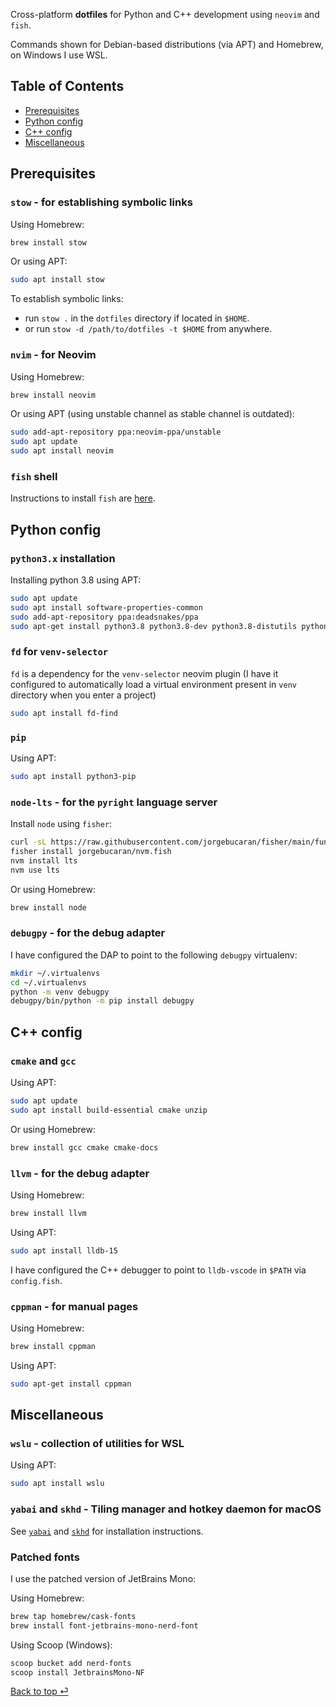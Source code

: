 Cross-platform __dotfiles__ for Python and C++ development using `neovim` and `fish`.

Commands shown for Debian-based distributions (via APT) and Homebrew, on Windows I use WSL.

## Table of Contents

- [Prerequisites](#Prerequisites)
- [Python config](#Python-config)
- [C++ config](#Cpp-config)
- [Miscellaneous](#Miscellaneous)

## Prerequisites <a name="Prerequisites" />

### `stow` - for establishing symbolic links

Using Homebrew:
```bash
brew install stow
```

Or using APT:
```bash
sudo apt install stow
```

To establish symbolic links:
- run `stow .` in the `dotfiles` directory if located in `$HOME`.
- or run `stow -d /path/to/dotfiles -t $HOME` from anywhere.

### `nvim` - for Neovim

Using Homebrew:
```bash
brew install neovim
```

Or using APT (using unstable channel as stable channel is outdated):
```bash
sudo add-apt-repository ppa:neovim-ppa/unstable
sudo apt update
sudo apt install neovim
```

### `fish` shell

Instructions to install `fish` are [here](https://fishshell.com/). 

## Python config <a name="Python-config" />

### `python3.x` installation

Installing python 3.8 using APT:

```bash
sudo apt update
sudo apt install software-properties-common
sudo add-apt-repository ppa:deadsnakes/ppa
sudo apt-get install python3.8 python3.8-dev python3.8-distutils python3.8-venv
```

### `fd` for `venv-selector`
`fd` is a dependency for the `venv-selector` neovim plugin 
(I have it configured to automatically load a virtual environment present in `venv` directory when you enter a project)
```bash
sudo apt install fd-find
```

### `pip`

Using APT:
```bash
sudo apt install python3-pip
```

### `node-lts` - for the `pyright` language server

Install `node` using `fisher`:
```bash
curl -sL https://raw.githubusercontent.com/jorgebucaran/fisher/main/functions/fisher.fish | source && fisher install jorgebucaran/fisher
fisher install jorgebucaran/nvm.fish 
nvm install lts
nvm use lts
```

Or using Homebrew:
```bash
brew install node
```

### `debugpy` - for the debug adapter

I have configured the DAP to point to the following `debugpy` virtualenv:
```bash
mkdir ~/.virtualenvs
cd ~/.virtualenvs
python -m venv debugpy
debugpy/bin/python -m pip install debugpy
```

## C++ config <a name="Cpp-config" />

### `cmake` and `gcc`

Using APT:
```bash
sudo apt update
sudo apt install build-essential cmake unzip
```

Or using Homebrew:
```bash
brew install gcc cmake cmake-docs
```

### `llvm` - for the debug adapter

Using Homebrew:
```bash
brew install llvm
```

Using APT:
```bash
sudo apt install lldb-15
```

I have configured the C++ debugger to point to `lldb-vscode` in `$PATH` via `config.fish`.

### `cppman` - for manual pages

Using Homebrew:
```bash
brew install cppman
```

Using APT:
```bash
sudo apt-get install cppman
```

## Miscellaneous <a name="Miscellaneous" />

### `wslu` - collection of utilities for WSL

Using APT:
```bash
sudo apt install wslu
```

### `yabai` and `skhd` - Tiling manager and hotkey daemon for macOS

See [`yabai`](https://github.com/koekeishiya/yabai) and [`skhd`](https://github.com/koekeishiya/skhd) for installation instructions.

### Patched fonts

I use the patched version of JetBrains Mono:

Using Homebrew:
```bash
brew tap homebrew/cask-fonts
brew install font-jetbrains-mono-nerd-font
```

Using Scoop (Windows):
```bash
scoop bucket add nerd-fonts
scoop install JetbrainsMono-NF
```

<a href="#top">Back to top ⏎</a>
